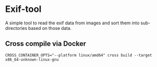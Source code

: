# Exif-tool

A simple tool to read the exif data from images and sort them into sub-directories based on those data.


## Cross compile via Docker
```shell
CROSS_CONTAINER_OPTS="--platform linux/amd64" cross build --target x86_64-unknown-linux-gnu
```
